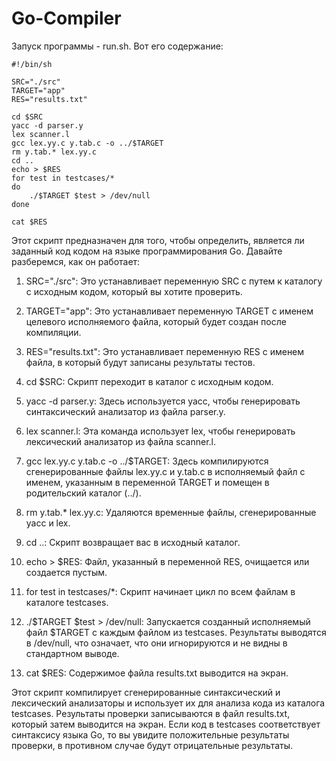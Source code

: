 # Go-Compiler
Запуск программы  - run.sh. Вот его содержание:
```
#!/bin/sh

SRC="./src"
TARGET="app"
RES="results.txt"

cd $SRC
yacc -d parser.y 
lex scanner.l
gcc lex.yy.c y.tab.c -o ../$TARGET
rm y.tab.* lex.yy.c
cd ..
echo > $RES
for test in testcases/*
do
    ./$TARGET $test > /dev/null
done

cat $RES
```

Этот скрипт предназначен для того, чтобы определить, является ли заданный код кодом на языке программирования Go. Давайте разберемся, как он работает:

1. SRC="./src": Это устанавливает переменную SRC с путем к каталогу с исходным кодом, который вы хотите проверить.

2. TARGET="app": Это устанавливает переменную TARGET с именем целевого исполняемого файла, который будет создан после компиляции.

3. RES="results.txt": Это устанавливает переменную RES с именем файла, в который будут записаны результаты тестов.

4. cd $SRC: Скрипт переходит в каталог с исходным кодом.

5. yacc -d parser.y: Здесь используется yacc, чтобы генерировать синтаксический анализатор из файла parser.y.

6. lex scanner.l: Эта команда использует lex, чтобы генерировать лексический анализатор из файла scanner.l.

7. gcc lex.yy.c y.tab.c -o ../$TARGET: Здесь компилируются сгенерированные файлы lex.yy.c и y.tab.c в исполняемый файл с именем, указанным в переменной TARGET и помещен в родительский каталог (../).

8. rm y.tab.* lex.yy.c: Удаляются временные файлы, сгенерированные yacc и lex.

9. cd ..: Скрипт возвращает вас в исходный каталог.

10. echo > $RES: Файл, указанный в переменной RES, очищается или создается пустым.

11. for test in testcases/*: Скрипт начинает цикл по всем файлам в каталоге testcases.

12. ./$TARGET $test > /dev/null: Запускается созданный исполняемый файл $TARGET с каждым файлом из testcases. Результаты выводятся в /dev/null, что означает, что они игнорируются и не видны в стандартном выводе.

13. cat $RES: Содержимое файла results.txt выводится на экран.

Этот скрипт компилирует сгенерированные синтаксический и лексический анализаторы и использует их для анализа кода из каталога testcases. Результаты проверки записываются в файл results.txt, который затем выводится на экран. Если код в testcases соответствует синтаксису языка Go, то вы увидите положительные результаты проверки, в противном случае будут отрицательные результаты.
